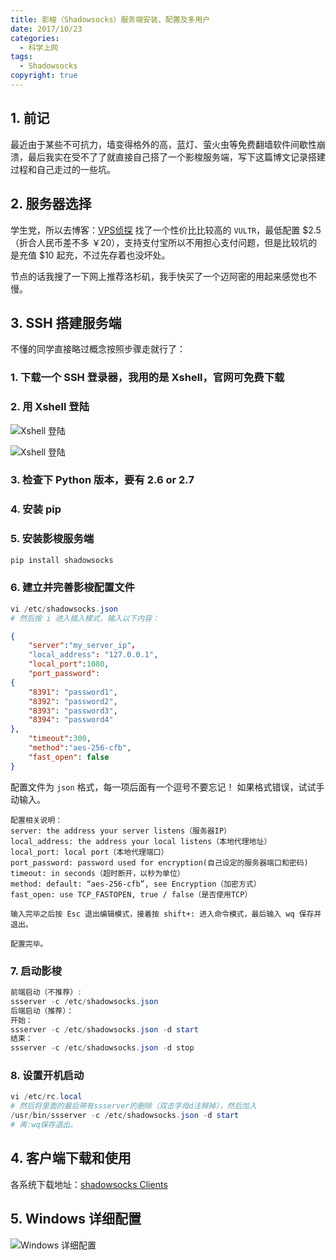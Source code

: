 ```yaml
---
title: 影梭（Shadowsocks）服务端安装、配置及多用户
date: 2017/10/23
categories:
  - 科学上网
tags:
  - Shadowsocks
copyright: true
---
```


## 1. 前记

最近由于某些不可抗力，墙变得格外的高，蓝灯、萤火虫等免费翻墙软件间歇性崩溃，最后我实在受不了了就直接自己搭了一个影梭服务端，写下这篇博文记录搭建过程和自己走过的一些坑。

## 2. 服务器选择

学生党，所以去博客：[VPS侦探][1] 找了一个性价比比较高的 `VULTR`，最低配置 &#36;2.5（折合人民币差不多 ￥20），支持支付宝所以不用担心支付问题，但是比较坑的是充值 &#36;10 起充，不过先存着也没坏处。

节点的话我搜了一下网上推荐洛杉矶，我手快买了一个迈阿密的用起来感觉也不慢。

## 3. SSH 搭建服务端

不懂的同学直接略过概念按照步骤走就行了：

### 1. 下载一个 SSH 登录器，我用的是 Xshell，官网可免费下载

### 2. 用 Xshell 登陆

![Xshell 登陆][2]

![Xshell 登陆][3]

### 3. 检查下 Python 版本，要有 2.6 or 2.7

### 4. 安装 pip

### 5. 安装影梭服务端

```powershell
pip install shadowsocks
```

### 6. 建立并完善影梭配置文件

```powershell
vi /etc/shadowsocks.json
# 然后按 i 进入插入模式，输入以下内容：
```

```json
{  
    "server":"my_server_ip"，
    "local_address": "127.0.0.1",
    "local_port":1080,
    "port_password":
{
    "8391": "password1",
    "8392": "password2",
    "8393": "password3",
    "8394": "password4"
},
    "timeout":300,
    "method":"aes-256-cfb",
    "fast_open": false
}
```

配置文件为 `json` 格式，每一项后面有一个逗号不要忘记！
如果格式错误，试试手动输入。

```
配置相关说明：
server: the address your server listens（服务器IP）
local_address: the address your local listens（本地代理地址）
local_port: local port（本地代理端口）
port_password: password used for encryption(自己设定的服务器端口和密码)
timeout: in seconds（超时断开，以秒为单位）
method: default: “aes-256-cfb”, see Encryption（加密方式）
fast_open: use TCP_FASTOPEN, true / false（是否使用TCP）

输入完毕之后按 Esc 退出编辑模式，接着按 shift+: 进入命令模式，最后输入 wq 保存并退出。
 
配置完毕。
```

### 7. 启动影梭

```powershell
前端启动（不推荐）:
ssserver -c /etc/shadowsocks.json
后端启动（推荐）：
开始：
ssserver -c /etc/shadowsocks.json -d start
结束：
ssserver -c /etc/shadowsocks.json -d stop
```

### 8. 设置开机启动

```powershell
vi /etc/rc.local
# 然后将里面的最后带有ssserver的删除（双击字母d注释掉），然后加入
/usr/bin/ssserver -c /etc/shadowsocks.json -d start
# 再:wq保存退出。
```

## 4. 客户端下载和使用

各系统下载地址：[shadowsocks Clients][4]

## 5. Windows 详细配置

![Windows 详细配置][5]

[1]: https://www.vpser.net/
[2]: https://www.blanc.site/img/71.png
[3]: https://www.blanc.site/img/72.png
[4]: https://shadowsocks.org/en/download/clients.html
[5]: https://www.blanc.site/img/73.png